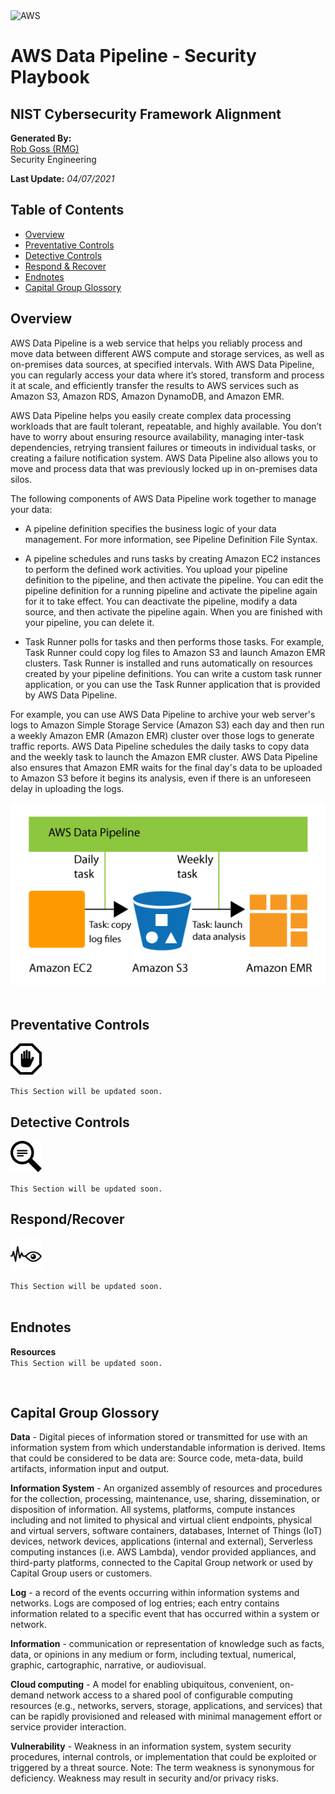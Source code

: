 <img src="https://a0.awsstatic.com/libra-css/images/logos/aws_logo_smile_1200x630.png" alt="AWS" width="250"/>

# AWS Data Pipeline - Security Playbook <!-- omit in toc -->
## NIST Cybersecurity Framework Alignment <!-- omit in toc -->

**Generated By:**  
[Rob Goss (RMG)](https://cgweb3/profile/RMG)
<br>
Security Engineering

**Last Update:** *04/07/2021*

## Table of Contents <!-- omit in toc -->
- [Overview](#overview)
- [Preventative Controls](#Preventative-Controls)
- [Detective Controls](#Detective-Controls)
- [Respond & Recover](#Respond/Recover)
- [Endnotes](#Endnotes)
- [Capital Group Glossory](#Capital-Group-Glossory) 

## Overview
AWS Data Pipeline is a web service that helps you reliably process and move data between different AWS compute and storage services, as well as on-premises data sources, at specified intervals. With AWS Data Pipeline, you can regularly access your data where it’s stored, transform and process it at scale, and efficiently transfer the results to AWS services such as Amazon S3, Amazon RDS, Amazon DynamoDB, and Amazon EMR.

AWS Data Pipeline helps you easily create complex data processing workloads that are fault tolerant, repeatable, and highly available. You don’t have to worry about ensuring resource availability, managing inter-task dependencies, retrying transient failures or timeouts in individual tasks, or creating a failure notification system. AWS Data Pipeline also allows you to move and process data that was previously locked up in on-premises data silos.

The following components of AWS Data Pipeline work together to manage your data:
- A pipeline definition specifies the business logic of your data management. For more information, see Pipeline Definition File Syntax.

- A pipeline schedules and runs tasks by creating Amazon EC2 instances to perform the defined work activities. You upload your pipeline definition to the pipeline, and then activate the pipeline. You can edit the pipeline definition for a running pipeline and activate the pipeline again for it to take effect. You can deactivate the pipeline, modify a data source, and then activate the pipeline again. When you are finished with your pipeline, you can delete it.

- Task Runner polls for tasks and then performs those tasks. For example, Task Runner could copy log files to Amazon S3 and launch Amazon EMR clusters. Task Runner is installed and runs automatically on resources created by your pipeline definitions. You can write a custom task runner application, or you can use the Task Runner application that is provided by AWS Data Pipeline.

For example, you can use AWS Data Pipeline to archive your web server's logs to Amazon Simple Storage Service (Amazon S3) each day and then run a weekly Amazon EMR (Amazon EMR) cluster over those logs to generate traffic reports. AWS Data Pipeline schedules the daily tasks to copy data and the weekly task to launch the Amazon EMR cluster. AWS Data Pipeline also ensures that Amazon EMR waits for the final day's data to be uploaded to Amazon S3 before it begins its analysis, even if there is an unforeseen delay in uploading the logs.<br>

<img src="/docs/img/datapipeline/datapipeline_example.png" width="800"><br>
<br>

## Preventative Controls
<img src="/docs/img/Prevent.png" width="50">

`This Section will be updated soon.`

## Detective Controls
<img src="/docs/img/Detect.png" width="50">

`This Section will be updated soon.`

## Respond/Recover
<img src="/docs/img/Monitor.png" width="50">

`This Section will be updated soon.`
<br><br>

## Endnotes
**Resources**<br>
`This Section will be updated soon.`

<br>

## Capital Group Glossory 
**Data** - Digital pieces of information stored or transmitted for use with an information system from which understandable information is derived. Items that could be considered to be data are: Source code, meta-data, build artifacts, information input and output.  
 
**Information System** - An organized assembly of resources and procedures for the collection, processing, maintenance, use, sharing, dissemination, or disposition of information. All systems, platforms, compute instances including and not limited to physical and virtual client endpoints, physical and virtual servers, software containers, databases, Internet of Things (IoT) devices, network devices, applications (internal and external), Serverless computing instances (i.e. AWS Lambda), vendor provided appliances, and third-party platforms, connected to the Capital Group network or used by Capital Group users or customers.

**Log** - a record of the events occurring within information systems and networks. Logs are composed of log entries; each entry contains information related to a specific event that has occurred within a system or network.

**Information** - communication or representation of knowledge such as facts, data, or opinions in any medium or form, including textual, numerical, graphic, cartographic, narrative, or audiovisual. 

**Cloud computing** - A model for enabling ubiquitous, convenient, on-demand network access to a shared pool of configurable computing resources (e.g., networks, servers, storage, applications, and services) that can be rapidly provisioned and released with minimal management effort or service provider interaction.

**Vulnerability**  - Weakness in an information system, system security procedures, internal controls, or implementation that could be exploited or triggered by a threat source. Note: The term weakness is synonymous for deficiency. Weakness may result in security and/or privacy risks.